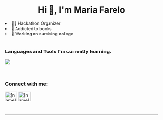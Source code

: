 <h1 align="center">Hi 👋, I'm Maria Farelo </h1>
<li> 🙋‍♀️ Hackathon Organizer </li>
<li> 📘 Addicted to books </li> 
<li> 🔭 Working on surviving college </li>


<br>
<h3 align="left">Languages and Tools I'm currently learning:</h3>

<p >
  <a href="https://skillicons.dev">
    <img src="https://skillicons.dev/icons?i=git,css,figma,idea,html,java,js,linux,nodejs,py,react,vscode,cpp,dart,flutter,npm,vercel,vite&perline=9" />
  </a>
</p>

<br>

<h3 align="left">Connect with me:</h3>
<p align="left">
<a href="https://linkedin.com/in/mariafareloiglesias" target="blank"><img align="center" src="https://skillicons.dev/icons?i=linkedin" alt="[name]" height="30" width="40" /></a>
<a href="mailto:maria190504@gmail.com"><img align="center" src="https://skillicons.dev/icons?i=gmail" alt="[name]" height="30" width="40" /></a>

</p>
<br>

------
